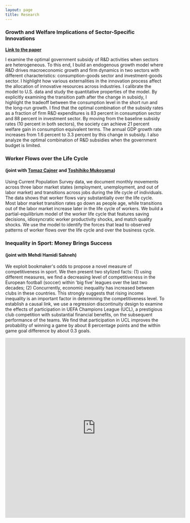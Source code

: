 ```yaml
---
layout: page
title: Research
---
```

### Growth and Welfare Implications of Sector-Specific Innovations ###

**[Link to the paper](https://gunerilhan.github.io/img/Guner-revised-March-2019.pdf)**

I examine the optimal government subsidy of R&D activities when sectors are heterogeneous. To this end, I build an endogenous growth model where R&D drives macroeconomic growth and firm dynamics in two sectors with different characteristics: consumption-goods sector and investment-goods sector. I highlight how various externalities in the innovation process affect the allocation of innovative resources across industries. I calibrate the model to U.S. data and study the quantitative properties of the model. By explicitly examining the transition path after the change in subsidy, I highlight the tradeoff between the consumption level in the short run and the long-run growth. I find that the optimal combination of the subsidy rates as a fraction of firm R&D expenditures is 83 percent in consumption sector and 88 percent in investment sector. By moving from the baseline subsidy rates (10 percent in both sectors), the society can achieve 21 percent welfare gain in consumption equivalent terms. The annual GDP growth rate increases from 1.6 percent to 3.3 percent by this change in subsidy. I also analyze the optimal combination of R&D subsidies when the government budget is limited.

### Worker Flows over the Life Cycle ###

#### (joint with [Tomaz Cajner](https://www.federalreserve.gov/econresdata/tomaz-cajner.htm) and [Toshihiko Mukoyama](https://sites.google.com/site/toshimukoyama/)) ####

Using Current Population Survey data, we document monthly movements across three labor market states (employment, unemployment, and out of labor market) and transitions across jobs during the life cycle of individuals. The data shows that worker flows vary substantially over the life cycle. Most labor market transition rates go down as people age, while transitions out of the labor market increase later in the life cycle of workers. We build a partial-equilibrium model of the worker life cycle that features saving decisions, idiosyncratic worker productivity shocks, and match quality shocks. We use the model to identify the forces that lead to observed patterns of worker flows over the life cycle and over the business cycle.

### Inequality in Sport: Money Brings Success

#### (joint with Mehdi Hamidi Sahneh)

We exploit bookmaker's odds to propose a novel measure of competitiveness in sport. We then present two stylized facts: (1) using different measures, we find a decreasing level of competitiveness in the European football (soccer) within 'big five' leagues over the last two decades; (2) Concurrently, economic inequality has increased between clubs in these countries. This strongly suggests that rising income inequality is an important factor in determining the competitiveness level. To establish a causal link, we use a regression discontinuity design to examine the effects of participation in UEFA Champions League (UCL), a prestigious club competition with substantial financial benefits, on the subsequent performance of the teams. We find that participation in UCL improves the probability of winning a game by about 8 percentage points and the within game goal difference by about 0.3 goals.

<center>
<iframe width="570" height="570" src="https://gunerilhan.github.io/img/competitiveness.html" frameborder="0" allowfullscreen></iframe>
</center>
